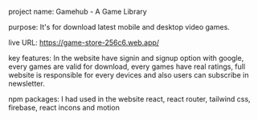 project name: Gamehub - A Game Library

purpose: It's for download latest mobile and desktop video games.

live URL: https://game-store-256c6.web.app/

key features: In the website have signin and signup option with google, every games are valid for download, every games have real ratings, full website is responsible for every devices and also users can subscribe in newsletter.
 
 
 npm packages: I had used in the website react, react router, tailwind css, firebase, react incons and motion